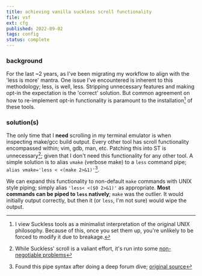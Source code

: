 ```yaml
---
title: achieving vanilla suckless scroll functionality
file: vsf
ext: cfg
published: 2022-09-02
tags: config
status: complete
---
```

### background
For the last ~2 years, as I've been migrating my workflow to align with the 'less is more' mantra. One issue I've encountered is inherent to this methodology; less, is well, less. Stripping unnecessary features and making opt-in the expectation is the 'correct' solution. But common agreement on how to re-implement opt-in functionality is paramount to the installation[^tools] of these tools. 

### solution(s)
The only time that I **need** scrolling in my terminal emulator is when inspecting make/gcc build output. Every other tool has scroll functionality encompassed within; vim, gdb, man, etc. Patching this into ST is unnecessary[^scroll]; given that I don't need this functionality for any other tool. A simple solution is to alias `vmake` (verbose make) to a `less` command pipe; `alias vmake='less < <(make 2>&1)'`[^cmd]. 

We can expand this functionality to non-default `make` commands with UNIX style piping; simply alias `'less< <($0 2>&1)'` as appropriate. **Most commands can be piped to `less` natively**; `make` was the outlier. It would initially output correctly, but then it (or `less`, I'm not sure) would wipe the output.

[^tools]: I view Suckless tools as a minimalist interpretation of the original UNIX philosophy. Because of this, once you set them up, you're unlikely to be forced to modify it due to breakage.
[^cmd]: Found this pipe syntax after doing a deep forum dive; [original source](https://www.linuxquestions.org/questions/programming-9/how-to-pipe-output-from-make-325285/)
[^scroll]: While Suckless' scroll is a valiant effort, it's run into some [non-negotiable problems](https://tools.suckless.org/scroll/)